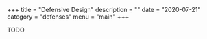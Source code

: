 +++
title = "Defensive Design"
description = ""
date = "2020-07-21"
category = "defenses"
menu = "main"
+++

TODO